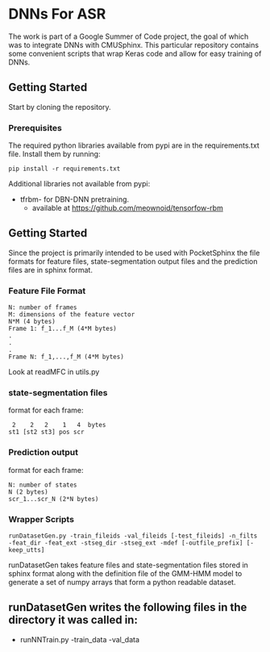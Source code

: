 # DNNs For ASR
The work is part of a Google Summer of Code project, the goal of which was to integrate DNNs with CMUSphinx. This particular repository contains some convenient scripts that wrap Keras code and allow for easy training of DNNs.
## Getting Started
Start by cloning the repository.
### Prerequisites
The required python libraries available from pypi are in the requirements.txt file. Install them by running:
```
pip install -r requirements.txt
```
Additional libraries not available from pypi:
- tfrbm- for DBN-DNN pretraining.
	- available at https://github.com/meownoid/tensorfow-rbm
## Getting Started
Since the project is primarily intended to be used with PocketSphinx the file formats for feature files, state-segmentation output files and the prediction files are in sphinx format. 
### Feature File Format
```
N: number of frames
M: dimensions of the feature vector
N*M (4 bytes)
Frame 1: f_1...f_M (4*M bytes)
.
.
.
Frame N: f_1,...,f_M (4*M bytes)
```
Look at readMFC in utils.py
### state-segmentation files
format for each frame:
```
 2    2   2    1   4  bytes
st1 [st2 st3] pos scr
```
### Prediction output
format for each frame:
```
N: number of states
N (2 bytes)
scr_1...scr_N (2*N bytes)
```
### Wrapper Scripts 
```
runDatasetGen.py -train_fileids -val_fileids [-test_fileids] -n_filts -feat_dir -feat_ext -stseg_dir -stseg_ext -mdef [-outfile_prefix] [-keep_utts]
```
runDatasetGen takes feature files and state-segmentation files stored in sphinx format along with the definition file of the GMM-HMM model to generate a set of numpy arrays that form a python readable dataset.

runDatasetGen writes the following files in the directory it was called in:
- 
- runNNTrain.py -train_data -val_data
	